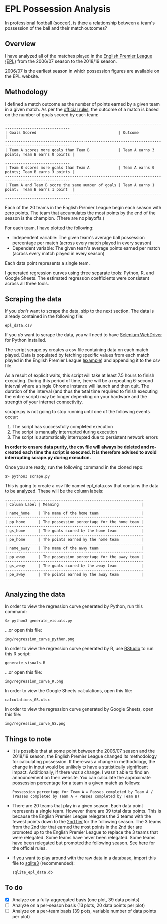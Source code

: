 # EPL Possession Analysis

In professional football (soccer), is there a relationship between a team's possession of the ball and their match outcomes?

## Overview

I have analyzed all of the matches played in the [English Premier League (EPL)](https://www.premierleague.com/) from the 2006/07 season to the 2018/19 season.

2006/07 is the earliest season in which possession figures are available on the EPL website.

## Methodology

I defined a match outcome as the number of points earned by a given team in a given match. As per the [official rules](https://www.premierleague.com/premier-league-explained), the outcome of a match is based on the number of goals scored by each team:
```
---------------------------------------------------------------------------------------------------
| Goals Scored                                     | Outcome                                      |
---------------------------------------------------------------------------------------------------
| Team A scores more goals than Team B             | Team A earns 3 points; Team B earns 0 points |
---------------------------------------------------------------------------------------------------
| Team B scores more goals than Team A             | Team A earns 0 points; Team B earns 3 points |
---------------------------------------------------------------------------------------------------
| Team A and Team B score the same number of goals | Team A earns 1 point;  Team B earns 1 point  |
---------------------------------------------------------------------------------------------------
```

Each of the 20 teams in the English Premier League begin each season with zero points. The team that accumulates the most points by the end of the season is the champion. (There are no playoffs.)

For each team, I have plotted the following:
- Independent variable: The given team's average ball possession percentage per match (across every match played in every season)
- Dependent variable: The given team's average points earned per match (across every match played in every season)

Each data point represents a single team.

I generated regression curves using three separate tools: Python, R, and Google Sheets. The estimated regression coefficients were consistent across all three tools.

## Scraping the data

If you _don't_ want to scrape the data, skip to the next section. The data is already contained in the following file:
```
epl_data.csv
```

If you _do_ want to scrape the data, you will need to have [Selenium WebDriver](https://www.seleniumhq.org) for Python installed. 

The script scrape.py creates a csv file containing data on each match played. Data is populated by fetching specific values from each match played in the English Premier League ([example](https://www.premierleague.com/match/38687)) and appending it to the csv file.

As a result of explicit waits, this script will take at least 7.5 hours to finish executing. During this period of time, there will be a repeating 6-second interval where a single Chrome instance will launch and then quit. The duration of the interval (and thus the total time required to finish executing the entire script) may be longer depending on your hardware and the strength of your internet connectivity.

scrape.py is not going to stop running until one of the following events occur:
  1. The script has successfully completed execution
  2. The script is manually interrupted during execution
  3. The script is automatically interrupted due to persistent network errors

**In order to ensure data purity, the csv file will always be deleted and re-created each time the script is executed. It is therefore advised to avoid interrupting scrape.py during execution.**

Once you are ready, run the following command in the cloned repo:
```
$> python3 scrape.py
```

This is going to create a csv file named epl_data.csv that contains the data to be analyzed. These will be the column labels:
```
--------------------------------------------------------------
| Column Label | Meaning                                     |
--------------------------------------------------------------
| name_home    | The name of the home team                   |
--------------------------------------------------------------
| pp_home      | The possession percentage for the home team |
--------------------------------------------------------------
| gs_home      | The goals scored by the home team           |
--------------------------------------------------------------
| pe_home      | The points earned by the home team          |
--------------------------------------------------------------
| name_away    | The name of the away team                   |
--------------------------------------------------------------
| pp_away      | The possession percentage for the away team |
--------------------------------------------------------------
| gs_away      | The goals scored by the away team           |
--------------------------------------------------------------
| pe_away      | The points earned by the away team          |
--------------------------------------------------------------
```

## Analyzing the data

In order to view the regression curve generated by Python, run this command:
```
$> python3 generate_visuals.py
```

...or open this file:
```
img/regression_curve_python.png
```

In order to view the regression curve generated by R, use [RStudio](https://rstudio.com) to run this R script:
```
generate_visuals.R
```

...or open this file:
```
img/regression_curve_R.png
```

In order to view the Google Sheets calculations, open this file:
```
calculations_GS.xlsx
```

In order to view the regression curve generated by Google Sheets, open this file:
```
img/regression_curve_GS.png
```

## Things to note

- It is possible that at some point between the 2006/07 season and the 2018/19 season, the English Premier League changed its methodology for calculating possession. If there was a change in methodology, the change in input would be unlikely to have a statistically significant impact. Additionally, if there _was_ a change, I wasn't able to find an announcement on their website. You can calculate the approximate possession percentage for a team in a given match as follows:
  ```
  Possession percentage for Team A = Passes completed by Team A / (Passes completed by Team A + Passes completed by Team B)
  ```

- There are 20 teams that play in a given season. Each data point represents a single team. However, there are 39 total data points. This is because the English Premier League relegates the 3 teams with the fewest points down to the [2nd tier](https://www.efl.com) for the following season. The 3 teams from the 2nd tier that earned the most points in the 2nd tier are promoted up to the English Premier League to replace the 3 teams that were relegated. Some teams have never been relegated. Some teams have been relegated but promoted the following season. See [here](https://www.premierleague.com/premier-league-explained) for the official rules.

- If you want to play around with the raw data in a database, import this file to [sqlite3](https://www.sqlite.org/index.html) (recommended):
  ```
  sqlite_epl_data.db
  ```

## To do

- [x] Analyze on a fully-aggregated basis (one plot, 39 data points)
- [ ] Analyze on a per-season basis (13 plots, 20 data points per plot)
- [ ] Analyze on a per-team basis (39 plots, variable number of data points per plot)
